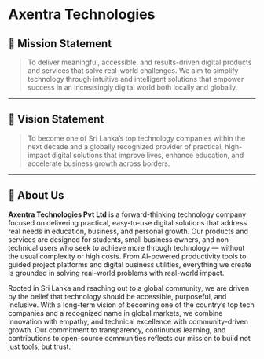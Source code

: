 # Axentra Technologies

## 🌟 Mission Statement
> To deliver meaningful, accessible, and results-driven digital products and services that solve real-world challenges. We aim to simplify technology through intuitive and intelligent solutions that empower success in an increasingly digital world both locally and globally.

---

## 🚀 Vision Statement
> To become one of Sri Lanka’s top technology companies within the next decade and a globally recognized provider of practical, high-impact digital solutions that improve lives, enhance education, and accelerate business growth across borders.

---

## 🏢 About Us
**Axentra Technologies Pvt Ltd** is a forward-thinking technology company focused on delivering practical, easy-to-use digital solutions that address real needs in education, business, and personal growth. Our products and services are designed for students, small business owners, and non-technical users who seek to achieve more through technology — without the usual complexity or high costs. From AI-powered productivity tools to guided project platforms and digital business utilities, everything we create is grounded in solving real-world problems with real-world impact.

Rooted in Sri Lanka and reaching out to a global community, we are driven by the belief that technology should be accessible, purposeful, and inclusive. With a long-term vision of becoming one of the country’s top tech companies and a recognized name in global markets, we combine innovation with empathy, and technical excellence with community-driven growth. Our commitment to transparency, continuous learning, and contributions to open-source communities reflects our mission to build not just tools, but trust.
